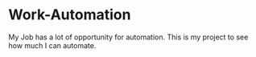 Work-Automation
===============

My Job has a lot of opportunity for automation. This is my project to see how much I can automate.
